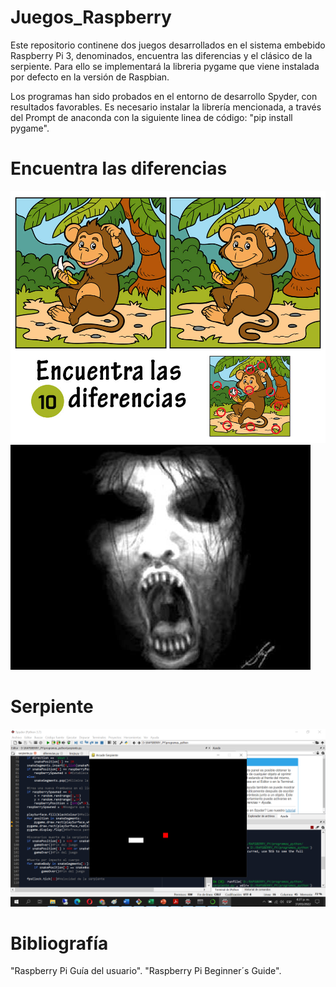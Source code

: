 # Juegos_Raspberry
Este repositorio continene dos juegos desarrollados en el sistema embebido Raspberry Pi 3,
denominados, encuentra las diferencias y el clásico de la serpiente. Para ello 
se implementará la libreria pygame que viene instalada por defecto en la versión de Raspbian.

Los programas han sido probados en el entorno de desarrollo Spyder, con resultados favorables.
Es necesario instalar la librería mencionada, a través del Prompt de anaconda con la siguiente
linea de código:
"pip install pygame".

# Encuentra las diferencias
![Image text](https://github.com/jogonzalez90/Juegos_Raspberry/blob/main/banana.jpg)
![Image text](https://github.com/jogonzalez90/Juegos_Raspberry/blob/main/terror.jpg)

# Serpiente
![Image text](https://github.com/jogonzalez90/Juegos_Raspberry/blob/main/serpiente_1.png)

# Bibliografía
"Raspberry Pi Guía del usuario".
"Raspberry Pi Beginner´s Guide".




